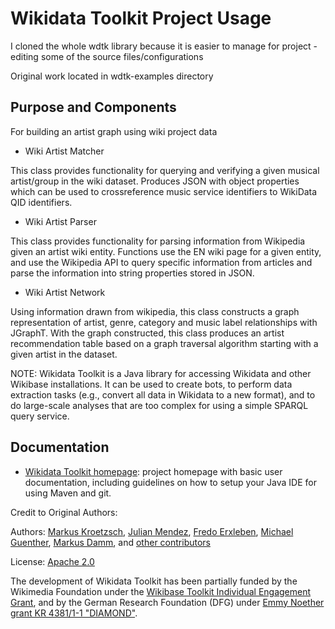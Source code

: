 Wikidata Toolkit Project Usage
==============================

I cloned the whole wdtk library because it is easier to manage for project - editing some of the source files/configurations

Original work located in wdtk-examples directory

Purpose and Components
-------------
For building an artist graph using wiki project data

* Wiki Artist Matcher

This class provides functionality for querying and verifying a given musical artist/group in the wiki dataset. Produces JSON with object properties which can be used to crossreference music service identifiers to WikiData QID identifiers.

* Wiki Artist Parser

This class provides functionality for parsing information from Wikipedia given an artist wiki entity. Functions use the EN wiki page for a given entity, and use the Wikipedia API to query specific information from articles and parse the information into string properties stored in JSON.

* Wiki Artist Network

Using information drawn from wikipedia, this class constructs a graph representation of artist, genre, category and music label relationships with JGraphT. With the graph constructed, this class produces an artist recommendation table based on a graph traversal algorithm starting with a given artist in the dataset.

NOTE:
Wikidata Toolkit is a Java library for accessing Wikidata and other Wikibase installations. It can be used to create bots, to perform data extraction tasks (e.g., convert all data in Wikidata to a new format), and to do large-scale analyses that are too complex for using a simple SPARQL query service.

Documentation
-------------

* [Wikidata Toolkit homepage](https://www.mediawiki.org/wiki/Wikidata_Toolkit): project homepage with basic user documentation, including guidelines on how to setup your Java IDE for using Maven and git.

Credit to Original Authors:

Authors: [Markus Kroetzsch](http://korrekt.org), [Julian Mendez](http://lat.inf.tu-dresden.de/~mendez/), [Fredo Erxleben](https://github.com/fer-rum), [Michael Guenther](https://github.com/guenthermi), [Markus Damm](https://github.com/mardam), and [other contributors](https://github.com/Wikidata/Wikidata-Toolkit/graphs/contributors)

License: [Apache 2.0](LICENSE.txt)

The development of Wikidata Toolkit has been partially funded by the Wikimedia Foundation under the [Wikibase Toolkit Individual Engagement Grant](https://meta.wikimedia.org/wiki/Grants:IEG/Wikidata_Toolkit), and by the German Research Foundation (DFG) under [Emmy Noether grant KR 4381/1-1 "DIAMOND"](https://ddll.inf.tu-dresden.de/web/DIAMOND/en).


